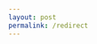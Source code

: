 ```yaml
---
layout: post
permalink: /redirect
---
```


<head>
  <script src="/js/main.js" defer></script>
  <script src="/js/redirect.js" defer></script>
</head>
